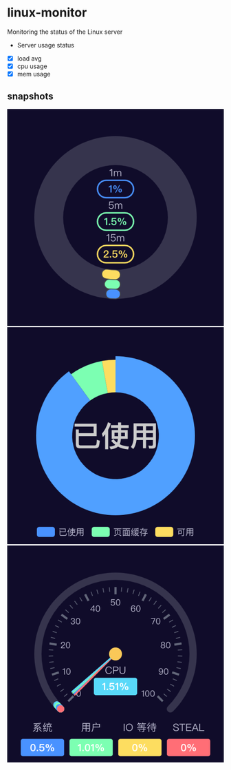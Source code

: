 # linux-monitor
Monitoring the status of the Linux server

- Server usage status
- [x] load avg
- [x] cpu usage
- [x] mem usage

## snapshots

![load avg](https://raw.githubusercontent.com/Idiot-Alex/linux-monitor/main/docs/pictures/load-avg.png)
![mem](https://raw.githubusercontent.com/Idiot-Alex/linux-monitor/main/docs/pictures/mem.png)
![cpu](https://raw.githubusercontent.com/Idiot-Alex/linux-monitor/main/docs/pictures/cpu.png)
